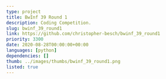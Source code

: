 ```yaml
---
type: project
title: BwInf 39 Round 1
description: Coding Competition.
slug: bwinf_39_round1
link: https://github.com/christopher-besch/bwinf_39_round1
priority: 3300
date: 2020-08-28T00:00:00+00:00
languages: [python]
dependencies: []
thumb: ../images/thumbs/bwinf_39_round1.png
listed: true
---
```


